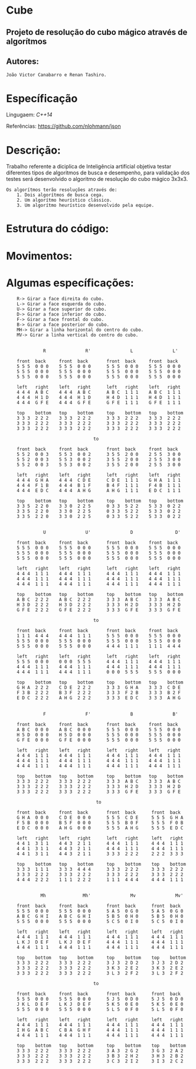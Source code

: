 # Cube
## Projeto de resolução do cubo mágico através de algorítmos ##
## Autores: ##
    João Victor Canabarro e Renan Tashiro.
# Específicação #

Lingugaem: *C++14*

Referências: https://github.com/nlohmann/json

# Descrição: #
Trabalho referente a diciplica de Inteligência artifícial objetiva testar diferentes tipos de algoritmos de busca e desempenho, para validação dos testes será desenvolvido o algoritmo de resolução do cubo mágico 3x3x3.

	Os algorítmos terão resoluções através de:
		1. Dois algorítmos de busca cega.
		2. Um algorítmo heurístico clássico.
		3. Um algorítmo heurístico desenvolvido pela equipe.
  
# Estrutura do código: #

# Movimentos: #

# Algumas específicações: #
        R-> Girar a face direita do cubo.
	    L-> Girar a face esquerda do cubo.
        U-> Girar a face superior do cubo.
        D-> Girar a face inferior do cubo.
        F-> Girar a face frontal do cubo.
        B-> Girar a face posterior do cubo.
        MH-> Girar a linha horizontal do centro do cubo. 
        MV-> Girar a linha vertical do centro do cubo.

## ##
                  R               R'               L               L'
                                                     
		front  back     front  back       front  back     front  back
		5 5 5  0 0 0    5 5 5  0 0 0      5 5 5  0 0 0    5 5 5  0 0 0
		5 5 5  0 0 0    5 5 5  0 0 0      5 5 5  0 0 0    5 5 5  0 0 0
		5 5 5  0 0 0    5 5 5  0 0 0      5 5 5  0 0 0    5 5 5  0 0 0

		left   right    left   right      left   right    left   right
		4 4 4  A B C    4 4 4  A B C      A B C  1 1 1    A B C  1 1 1
		4 4 4  H 1 D    4 4 4  H 1 D      H 4 D  1 1 1    H 4 D  1 1 1
		4 4 4  G F E    4 4 4  G F E      G F E  1 1 1    G F E  1 1 1

		top    bottom   top    bottom     top    bottom   top    bottom
		3 3 3  2 2 2    3 3 3  2 2 2      3 3 3  2 2 2    3 3 3  2 2 2
		3 3 3  2 2 2    3 3 3  2 2 2      3 3 3  2 2 2    3 3 3  2 2 2
		3 3 3  2 2 2    3 3 3  2 2 2      3 3 3  2 2 2    3 3 3  2 2 2

		                             to  

		front  back     front  back       front  back     front  back
		5 5 2  0 0 3    5 5 3  0 0 2      3 5 5  2 0 0    2 5 5  3 0 0
		5 5 2  0 0 3    5 5 3  0 0 2      3 5 5  2 0 0    2 5 5  3 0 0
		5 5 2  0 0 3    5 5 3  0 0 2      3 5 5  2 0 0    2 5 5  3 0 0

		left   right    left   right      left   right    left   right
		4 4 4  G H A    4 4 4  C D E      C D E  1 1 1    G H A  1 1 1
		4 4 4  F 1 B    4 4 4  B 1 F      B 4 F  1 1 1    F 4 B  1 1 1
		4 4 4  E D C    4 4 4  A H G      A H G  1 1 1    E D C  1 1 1
                                                     
		top    bottom   top    bottom     top    bottom   top    bottom
		3 3 5  2 2 0    3 3 0  2 2 5      0 3 3  5 2 2    5 3 3  0 2 2
		3 3 5  2 2 0    3 3 0  2 2 5      0 3 3  5 2 2    5 3 3  0 2 2
		3 3 5  2 2 0    3 3 0  2 2 5      0 3 3  5 2 2    5 3 3  0 2 2
   
## ## 
   
                  U               U'               D                D'
                                                       
		front  back     front  back       front  back     front  back
		5 5 5  0 0 0    5 5 5  0 0 0      5 5 5  0 0 0    5 5 5  0 0 0
		5 5 5  0 0 0    5 5 5  0 0 0      5 5 5  0 0 0    5 5 5  0 0 0
		5 5 5  0 0 0    5 5 5  0 0 0      5 5 5  0 0 0    5 5 5  0 0 0

		left   right    left   right      left   right    left   right
		4 4 4  1 1 1    4 4 4  1 1 1      4 4 4  1 1 1    4 4 4  1 1 1
		4 4 4  1 1 1    4 4 4  1 1 1      4 4 4  1 1 1    4 4 4  1 1 1
		4 4 4  1 1 1    4 4 4  1 1 1      4 4 4  1 1 1    4 4 4  1 1 1

		top    bottom   top    bottom     top    bottom   top    bottom
		A B C  2 2 2    A B C  2 2 2      3 3 3  A B C    3 3 3  A B C
		H 3 D  2 2 2    H 3 D  2 2 2      3 3 3  H 2 D    3 3 3  H 2 D
		G F E  2 2 2    G F E  2 2 2      3 3 3  G F E    3 3 3  G F E

		                             to   

		front  back     front  back       front  back     front  back
		1 1 1  4 4 4    4 4 4  1 1 1      5 5 5  0 0 0    5 5 5  0 0 0
		5 5 5  0 0 0    5 5 5  0 0 0      5 5 5  0 0 0    5 5 5  0 0 0
		5 5 5  0 0 0    5 5 5  0 0 0      4 4 4  1 1 1    1 1 1  4 4 4

		left   right    left   right      left   right    left   right
		5 5 5  0 0 0    0 0 0  5 5 5      4 4 4  1 1 1    4 4 4  1 1 1
		4 4 4  1 1 1    4 4 4  1 1 1      4 4 4  1 1 1    4 4 4  1 1 1
		4 4 4  1 1 1    4 4 4  1 1 1      0 0 0  5 5 5    5 5 5  0 0 0

		top    bottom   top    bottom     top    bottom   top    bottom
		G H A  2 2 2    C D E  2 2 2      3 3 3  G H A    3 3 3  C D E 
		F 3 B  2 2 2    B 3 F  2 2 2      3 3 3  F 2 B    3 3 3  B 2 F
		E D C  2 2 2    A H G  2 2 2      3 3 3  E D C    3 3 3  A H G
   	
## ##   	
                  F               F'               B               B'
                                                     
		front  back     front  back       front  back     front  back
		A B C  0 0 0    A B C  0 0 0      5 5 5  0 0 0    5 5 5  0 0 0
		H 5 D  0 0 0    H 5 D  0 0 0      5 5 5  0 0 0    5 5 5  0 0 0
		G F E  0 0 0    G F E  0 0 0      5 5 5  0 0 0    5 5 5  0 0 0

		left   right    left   right      left   right    left   right
		4 4 4  1 1 1    4 4 4  1 1 1      4 4 4  1 1 1    4 4 4  1 1 1
		4 4 4  1 1 1    4 4 4  1 1 1      4 4 4  1 1 1    4 4 4  1 1 1
		4 4 4  1 1 1    4 4 4  1 1 1      4 4 4  1 1 1    4 4 4  1 1 1

		top    bottom   top    bottom     top    bottom   top    bottom
		3 3 3  2 2 2    3 3 3  2 2 2      3 3 3  A B C    3 3 3  A B C
		3 3 3  2 2 2    3 3 3  2 2 2      3 3 3  H 2 D    3 3 3  H 2 D
		3 3 3  2 2 2    3 3 3  2 2 2      3 3 3  G F E    3 3 3  G F E

		                              to   

		front  back     front  back       front  back      front  back
		G H A  0 0 0    C D E  0 0 0      5 5 5  C D E     5 5 5  G H A 
		F 5 B  0 0 0    B 5 F  0 0 0      5 5 5  B 0 F     5 5 5  F 0 B
		E D C  0 0 0    A H G  0 0 0      5 5 5  A H G     5 5 5  E D C

		left   right    left   right      left   right     left   right
		4 4 1  3 1 1    4 4 3  2 1 1      4 4 4  1 1 1     4 4 4  1 1 1
		4 4 1  3 1 1    4 4 3  2 1 1      4 4 4  1 1 1     4 4 4  1 1 1
		4 4 1  3 1 1    4 4 3  2 1 1      3 3 3  2 2 2     2 2 2  3 3 3

		top    bottom   top    bottom     top    bottom    top    bottom
		3 3 3  1 1 1    3 3 3  4 4 4      3 3 3  2 2 2     3 3 3  2 2 2 
		3 3 3  2 2 2    3 3 3  2 2 2      3 3 3  2 2 2     3 3 3  2 2 2
		4 4 4  2 2 2    1 1 1  2 2 2      1 1 1  4 4 4     4 4 4  1 1 1

## ##   	
                 Mh              Mh'               Mv               Mv'
                                                      
		front  back     front  back       front  back      front  back
		5 5 5  0 0 0    5 5 5  0 0 0      5 A 5  0 G 0     5 A 5  0 G 0
		A B C  G H I    A B C  G H I      5 B 5  0 H 0     5 B 5  0 H 0
		5 5 5  0 0 0    5 5 5  0 0 0      5 C 5  0 I 0     5 C 5  0 I 0

		left   right    left   right      left   right     left   right
		4 4 4  1 1 1    4 4 4  1 1 1      4 4 4  1 1 1     4 4 4  1 1 1
		L K J  D E F    L K J  D E F      4 4 4  1 1 1     4 4 4  1 1 1
		4 4 4  1 1 1    4 4 4  1 1 1      4 4 4  1 1 1     4 4 4  1 1 1

		top    bottom   top    bottom     top    bottom    top    bottom
		3 3 3  2 2 2    3 3 3  2 2 2      3 J 3  2 D 2     3 J 3  2 D 2
		3 3 3  2 2 2    3 3 3  2 2 2      3 K 3  2 E 2     3 K 3  2 E 2
		3 3 3  2 2 2    3 3 3  2 2 2      3 L 3  2 F 2     3 L 3  2 F 2

		                             to 

		front  back     front  back       front  back      front  back
		5 5 5  0 0 0    5 5 5  0 0 0      5 J 5  0 D 0     5 J 5  0 D 0 
		J K L  D E F    L K J  D E F      5 K 5  0 E 0     5 K 5  0 E 0
		5 5 5  0 0 0    5 5 5  0 0 0      5 L 5  0 F 0     5 L 5  0 F 0

		left   right    left   right      left   right     left   right
		4 4 4  1 1 1    4 4 4  1 1 1      4 4 4  1 1 1     4 4 4  1 1 1
		I H G  A B C    C B A  G H F      4 4 4  1 1 1     4 4 4  1 1 1
		4 4 4  1 1 1    4 4 4  1 1 1      4 4 4  1 1 1     4 4 4  1 1 1

		top    bottom   top    bottom     top    bottom    top    bottom
		3 3 3  2 2 2    3 3 3  2 2 2      3 A 3  2 G 2     3 G 3  2 A 2 
		3 3 3  2 2 2    3 3 3  2 2 2      3 B 3  2 H 2     3 H 3  2 B 2
		3 3 3  2 2 2    3 3 3  2 2 2      3 C 3  2 I 2     3 I 3  2 C 2
## ##

